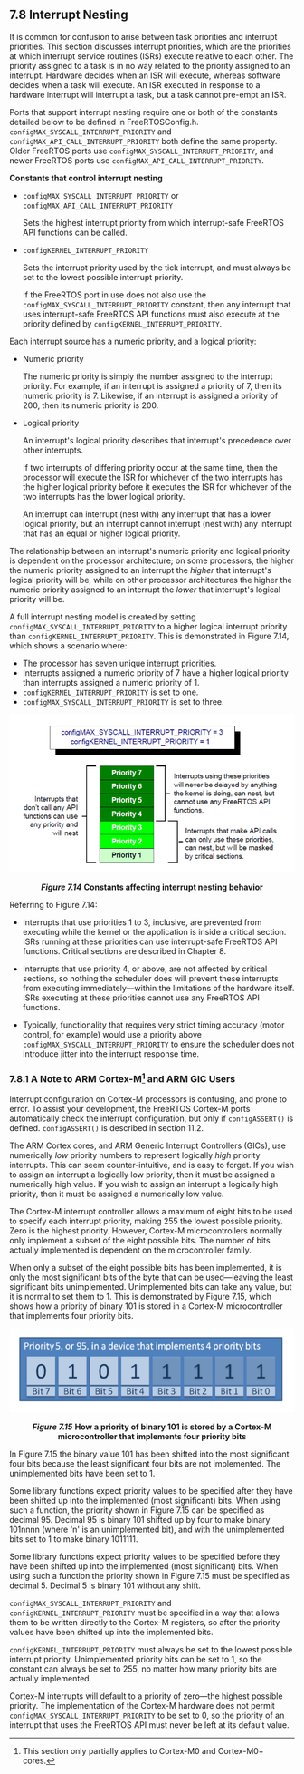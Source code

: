 ## 7.8 Interrupt Nesting

It is common for confusion to arise between task priorities and
interrupt priorities. This section discusses interrupt priorities, which
are the priorities at which interrupt service routines (ISRs) execute
relative to each other. The priority assigned to a task is in no way
related to the priority assigned to an interrupt. Hardware decides when
an ISR will execute, whereas software decides when a task will execute.
An ISR executed in response to a hardware interrupt will interrupt a
task, but a task cannot pre-empt an ISR.

Ports that support interrupt nesting require one or both of the
constants detailed below to be defined in FreeRTOSConfig.h.
`configMAX_SYSCALL_INTERRUPT_PRIORITY` and
`configMAX_API_CALL_INTERRUPT_PRIORITY` both define the same property.
Older FreeRTOS ports use `configMAX_SYSCALL_INTERRUPT_PRIORITY`, and newer
FreeRTOS ports use `configMAX_API_CALL_INTERRUPT_PRIORITY`.

**Constants that control interrupt nesting**

- `configMAX_SYSCALL_INTERRUPT_PRIORITY` or `configMAX_API_CALL_INTERRUPT_PRIORITY`

  Sets the highest interrupt priority from which interrupt-safe
  FreeRTOS API functions can be called.

- `configKERNEL_INTERRUPT_PRIORITY`

  Sets the interrupt priority used by the tick interrupt, and must
  always be set to the lowest possible interrupt priority.

  If the FreeRTOS port in use does not also use the
  `configMAX_SYSCALL_INTERRUPT_PRIORITY` constant, then any interrupt that
  uses interrupt-safe FreeRTOS API functions must also execute at the
  priority defined by `configKERNEL_INTERRUPT_PRIORITY`.

Each interrupt source has a numeric priority, and a logical priority:

- Numeric priority

  The numeric priority is simply the number assigned to the interrupt
  priority. For example, if an interrupt is assigned a priority of 7,
  then its numeric priority is 7. Likewise, if an interrupt is assigned
  a priority of 200, then its numeric priority is 200.

- Logical priority

  An interrupt's logical priority describes that interrupt's precedence
  over other interrupts.

  If two interrupts of differing priority occur at the same time, then
  the processor will execute the ISR for whichever of the two interrupts
  has the higher logical priority before it executes the ISR for
  whichever of the two interrupts has the lower logical priority.

  An interrupt can interrupt (nest with) any interrupt that has a lower
  logical priority, but an interrupt cannot interrupt (nest with) any
  interrupt that has an equal or higher logical priority.

The relationship between an interrupt's numeric priority and logical
priority is dependent on the processor architecture; on some processors,
the higher the numeric priority assigned to an interrupt the *higher*
that interrupt's logical priority will be, while on other processor
architectures the higher the numeric priority assigned to an interrupt
the *lower* that interrupt's logical priority will be.

A full interrupt nesting model is created by setting
`configMAX_SYSCALL_INTERRUPT_PRIORITY` to a higher logical interrupt
priority than `configKERNEL_INTERRUPT_PRIORITY`. This is demonstrated in
Figure 7.14, which shows a scenario where:

- The processor has seven unique interrupt priorities.
- Interrupts assigned a numeric priority of 7 have a higher logical
  priority than interrupts assigned a numeric priority of 1.
- `configKERNEL_INTERRUPT_PRIORITY` is set to one.
- `configMAX_SYSCALL_INTERRUPT_PRIORITY` is set to three.


<a name="fig7.14" title="Figure 7.14 Constants affecting interrupt nesting behavior"></a>

<div align="center">
<img src="../media/image61.png" alt="Figure 7.14 *Constants affecting interrupt nesting behavior*"/>

***Figure 7.14*** **Constants affecting interrupt nesting behavior**
</div>

Referring to Figure 7.14:

- Interrupts that use priorities 1 to 3, inclusive, are prevented from
  executing while the kernel or the application is inside a critical
  section. ISRs running at these priorities can use interrupt-safe
  FreeRTOS API functions. Critical sections are described in Chapter 8.

- Interrupts that use priority 4, or above, are not affected by
  critical sections, so nothing the scheduler does will prevent these
  interrupts from executing immediately—within the limitations of the
  hardware itself. ISRs executing at these priorities cannot use any
  FreeRTOS API functions.

- Typically, functionality that requires very strict timing accuracy
  (motor control, for example) would use a priority above
  `configMAX_SYSCALL_INTERRUPT_PRIORITY` to ensure the scheduler does
  not introduce jitter into the interrupt response time.


### 7.8.1 A Note to ARM Cortex-M[^22] and ARM GIC Users

[^22]: This section only partially applies to Cortex-M0 and Cortex-M0+ cores.

Interrupt configuration on Cortex-M processors is confusing, and prone
to error. To assist your development, the FreeRTOS Cortex-M ports
automatically check the interrupt configuration, but only if
`configASSERT()` is defined. `configASSERT()` is described in section 11.2.

The ARM Cortex cores, and ARM Generic Interrupt Controllers (GICs), use
numerically *low* priority numbers to represent logically *high*
priority interrupts. This can seem counter-intuitive, and is easy to
forget. If you wish to assign an interrupt a logically low priority,
then it must be assigned a numerically high value. If you wish to assign
an interrupt a logically high priority, then it must be assigned a
numerically low value.

The Cortex-M interrupt controller allows a maximum of eight bits to be
used to specify each interrupt priority, making 255 the lowest possible
priority. Zero is the highest priority. However, Cortex-M
microcontrollers normally only implement a subset of the eight possible
bits. The number of bits actually implemented is dependent on the
microcontroller family.

When only a subset of the eight possible bits has been implemented, it
is only the most significant bits of the byte that can be used—leaving
the least significant bits unimplemented. Unimplemented bits can take
any value, but it is normal to set them to 1. This is demonstrated by
Figure 7.15, which shows how a priority of binary 101 is stored in a
Cortex-M microcontroller that implements four priority bits.


<a name="fig7.15" title="Figure 7.15 How a priority of binary 101 is stored by a Cortex-M microcontroller that implements four priority bits"></a>

<div align="center">
<img src="../media/image62.png" alt="Figure 7.15 *How a priority of binary 101 is stored by a Cortex-M microcontroller that implements four priority bits*"/>

***Figure 7.15*** **How a priority of binary 101 is stored by a Cortex-M microcontroller that implements four priority bits**
</div>

In Figure 7.15 the binary value 101 has been shifted into the most
significant four bits because the least significant four bits are not
implemented. The unimplemented bits have been set to 1.

Some library functions expect priority values to be specified after they
have been shifted up into the implemented (most significant) bits. When
using such a function, the priority shown in Figure 7.15 can be specified
as decimal 95. Decimal 95 is binary 101 shifted up by four to make
binary 101nnnn (where 'n' is an unimplemented bit), and with the
unimplemented bits set to 1 to make binary 1011111.

Some library functions expect priority values to be specified before
they have been shifted up into the implemented (most significant) bits.
When using such a function the priority shown in Figure 7.15 must be
specified as decimal 5. Decimal 5 is binary 101 without any shift.

`configMAX_SYSCALL_INTERRUPT_PRIORITY` and `configKERNEL_INTERRUPT_PRIORITY`
must be specified in a way that allows them to be written directly to
the Cortex-M registers, so after the priority values have been shifted
up into the implemented bits.

`configKERNEL_INTERRUPT_PRIORITY` must always be set to the lowest
possible interrupt priority. Unimplemented priority bits can be set to
1, so the constant can always be set to 255, no matter how many priority
bits are actually implemented.

Cortex-M interrupts will default to a priority of zero—the highest
possible priority. The implementation of the Cortex-M hardware does not
permit `configMAX_SYSCALL_INTERRUPT_PRIORITY` to be set to 0, so the
priority of an interrupt that uses the FreeRTOS API must never be left
at its default value.